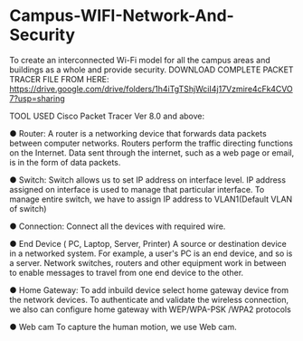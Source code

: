 # Campus-WIFI-Network-And-Security
To create an interconnected Wi-Fi model for all the campus areas and buildings as a whole and provide security.
DOWNLOAD COMPLETE PACKET TRACER FILE FROM HERE:
https://drive.google.com/drive/folders/1h4iTgTShjWciI4j17Vzmire4cFk4CVO7?usp=sharing

 TOOL USED Cisco Packet Tracer Ver 8.0 and above: 
 
● Router: A router is a networking device that forwards data packets between computer networks. Routers perform the traffic directing functions on the Internet. Data sent through the internet, such as a web page or email, is in the form of data packets. 
 
● Switch: Switch allows us to set IP address on interface level. IP address assigned on interface is used to manage that particular interface. To manage entire switch, we have to assign IP address to VLAN1(Default VLAN of switch) 

● Connection: Connect all the devices with required wire. 

● End Device ( PC, Laptop, Server, Printer) A source or destination device in a networked system. For example, a user's PC is an end device, and so is a server. Network switches, routers and other equipment work in between to enable messages to travel from one end device to the other. 

● Home Gateway: To add inbuild device select home gateway device from the network devices. To authenticate and validate the wireless connection, we also can configure home gateway with WEP/WPA-PSK /WPA2 protocols 

● Web cam To capture the human motion, we use Web cam.

